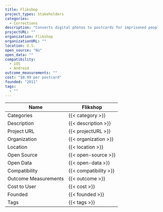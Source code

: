 ```yaml
---
title: Flikshop
project_types: Stakeholders
categories:
  - Corrections
description: "Converts digital photos to postcards for imprisoned people."
projectURL: ""
organization: Flikshop
organizationURL: ""
location: U.S.
open_source: "No"
open_data: ""
compatibility:
  - iOS
  - Android
outcome_measurements: ""
cost: "$0.99 per postcard"
founded: "2011"
tags:
  - ""
---
```


Name                    |  Flikshop    
------------------------|----
Categories              | {{< category >}} 
Description             | {{< description >}} 
Project URL             | {{< projectURL >}} 
Organization            | {{< organization >}} 
Location                | {{< location >}} 
Open Source             | {{< open-source >}} 
Open Data               | {{< open-data >}} 
Compatibility           | {{< compatibility >}} 
Outcome Measurements    | {{< outcome >}} 
Cost to User            | {{< cost >}} 
Founded                 | {{< founded >}} 
Tags                    | {{< tags >}} 

